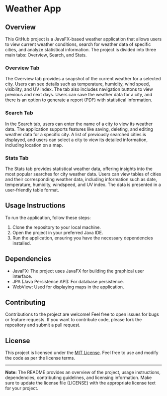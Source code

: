 # Weather App

## Overview

This GitHub project is a JavaFX-based weather application that allows users to view current weather conditions, search for weather data of specific cities, and analyze statistical information. The project is divided into three main tabs: Overview, Search, and Stats.

### Overview Tab

The Overview tab provides a snapshot of the current weather for a selected city. Users can see details such as temperature, humidity, wind speed, visibility, and UV index. The tab also includes navigation buttons to view previous and next days. Users can save the weather data for a city, and there is an option to generate a report (PDF) with statistical information.

### Search Tab

In the Search tab, users can enter the name of a city to view its weather data. The application supports features like saving, deleting, and editing weather data for a specific city. A list of previously searched cities is displayed, and users can select a city to view its detailed information, including location on a map.

### Stats Tab

The Stats tab provides statistical weather data, offering insights into the most popular searches for city weather data. Users can view tables of cities and their corresponding weather data, including information such as date, temperature, humidity, windspeed, and UV index. The data is presented in a user-friendly table format.

## Usage Instructions

To run the application, follow these steps:

1. Clone the repository to your local machine.
2. Open the project in your preferred Java IDE.
3. Run the application, ensuring you have the necessary dependencies installed.

## Dependencies

- JavaFX: The project uses JavaFX for building the graphical user interface.
- JPA (Java Persistence API): For database persistence.
- WebView: Used for displaying maps in the application.

## Contributing

Contributions to the project are welcome! Feel free to open issues for bugs or feature requests. If you want to contribute code, please fork the repository and submit a pull request.

## License

This project is licensed under the [MIT License](LICENSE). Feel free to use and modify the code as per the license terms.

---

**Note:** The README provides an overview of the project, usage instructions, dependencies, contributing guidelines, and licensing information. Make sure to update the license file (LICENSE) with the appropriate license text for your project.
